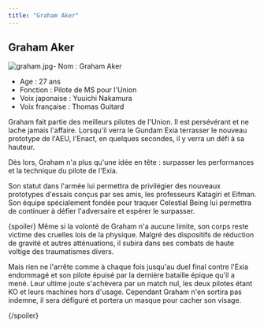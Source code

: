 ```yaml
---
title: "Graham Aker"
---
```


Graham Aker
-----------

![graham.jpg](/images/stories/saga/gundam00/persos/graham.jpg "graham.jpg")- Nom : Graham Aker  
- Age : 27 ans  
- Fonction : Pilote de MS pour l'Union  
- Voix japonaise : Yuuichi Nakamura  
- Voix française : Thomas Guitard


Graham fait partie des meilleurs pilotes de l'Union. Il est persévérant et ne lache jamais l'affaire. Lorsqu'il verra le Gundam Exia terrasser le nouveau prototype de l'AEU, l'Enact, en quelques secondes, il y verra un défi à sa hauteur.


Dès lors, Graham n'a plus qu'une idée en tête : surpasser les performances et la technique du pilote de l'Exia.


Son statut dans l'armée lui permettra de privilégier des nouveaux prototypes d'essais conçus par ses amis, les professeurs Katagiri et Eifman. Son équipe spécialement fondée pour traquer Celestial Being lui permettra de continuer à défier l'adversaire et espérer le surpasser.



{spoiler}
Même si la volonté de Graham n'a aucune limite, son corps reste victime des cruelles lois de la physique. Malgré des dispositifs de réduction de gravité et autres atténuations, il subira dans ses combats de haute voltige des traumatismes divers.


Mais rien ne l'arrête comme à chaque fois jusqu'au duel final contre l'Exia endommagé et son pilote épuisé par la dernière bataille épique qu'il a mené. Leur ultime joute s'achèvera par un match nul, les deux pilotes étant KO et leurs machines hors d'usage. Cependant Graham n'en sortira pas indemne, il sera défiguré et portera un masque pour cacher son visage.

 {/spoiler} 